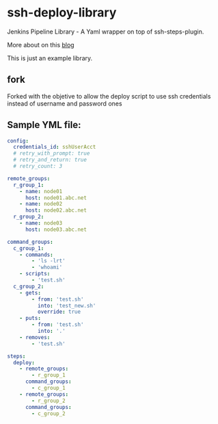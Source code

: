 # ssh-deploy-library

Jenkins Pipeline Library - A Yaml wrapper on top of ssh-steps-plugin.

More about on this [blog](https://engineering.cerner.com/blog/ssh-steps-for-jenkins-pipeline/)

This is just an example library.

## fork

Forked with the objetive to allow the deploy script to use ssh credentials
instead of username and password ones

## Sample YML file:


```yml
config:
  credentials_id: sshUserAcct
  # retry_with_prompt: true
  # retry_and_return: true
  # retry_count: 3

remote_groups:
  r_group_1:
    - name: node01
      host: node01.abc.net
    - name: node02
      host: node02.abc.net
  r_group_2:
    - name: node03
      host: node03.abc.net

command_groups:
  c_group_1:
    - commands:
        - 'ls -lrt'
        - 'whoami'
    - scripts:
        - 'test.sh'
  c_group_2:
    - gets:
        - from: 'test.sh'
          into: 'test_new.sh'
          override: true
    - puts:
        - from: 'test.sh'
          into: '.'
    - removes:
        - 'test.sh'

steps:
  deploy:
    - remote_groups:
        - r_group_1
      command_groups:
        - c_group_1
    - remote_groups:
        - r_group_2
      command_groups:
        - c_group_2
```
